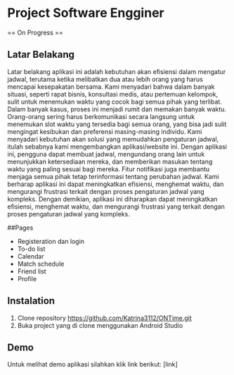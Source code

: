 # Project Software Engginer 
== On Progress ==

## Latar Belakang
Latar belakang aplikasi ini adalah kebutuhan akan efisiensi dalam mengatur jadwal, terutama ketika
melibatkan dua atau lebih orang yang harus mencapai kesepakatan bersama. Kami menyadari bahwa dalam
banyak situasi, seperti rapat bisnis, konsultasi medis, atau pertemuan kelompok, sulit untuk menemukan waktu
yang cocok bagi semua pihak yang terlibat. Dalam banyak kasus, proses ini menjadi rumit dan memakan banyak
waktu. Orang-orang sering harus berkomunikasi secara langsung untuk menemukan slot waktu yang tersedia bagi
semua orang, yang bisa jadi sulit mengingat kesibukan dan preferensi masing-masing individu.
Kami menyadari kebutuhan akan solusi yang memudahkan pengaturan jadwal,
itulah sebabnya kami mengembangkan aplikasi/website ini. Dengan aplikasi ini,
pengguna dapat membuat jadwal, mengundang orang lain untuk menunjukkan
ketersediaan mereka, dan memberikan masukan tentang waktu yang paling
sesuai bagi mereka. Fitur notifikasi juga membantu menjaga semua pihak tetap
terinformasi tentang perubahan jadwal. Kami berharap aplikasi ini dapat meningkatkan
efisiensi, menghemat waktu, dan mengurangi frustrasi terkait dengan proses
pengaturan jadwal yang kompleks.
Dengan demikian, aplikasi ini diharapkan dapat meningkatkan efisiensi,
menghemat waktu, dan mengurangi frustrasi yang terkait dengan proses
pengaturan jadwal yang kompleks.

##Pages
- Registeration dan login
- To-do list
- Calendar
- Match schedule
- Friend list
- Profile

## Instalation
1. Clone repository https://github.com/Katrina3112/ONTime.git
2. Buka project yang di clone menggunakan Android Studio

## Demo
Untuk melihat demo aplikasi silahkan klik link berikut:
[link]

